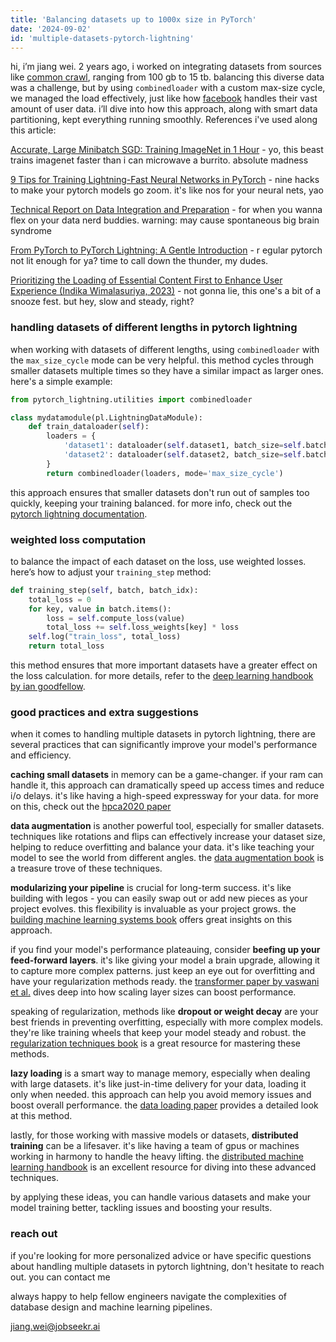 ```yaml
---
title: 'Balancing datasets up to 1000x size in PyTorch'
date: '2024-09-02'
id: 'multiple-datasets-pytorch-lightning'
---
```


hi, i’m jiang wei. 2 years ago, i worked on integrating datasets from sources like [common crawl](https://commoncrawl.org/), ranging from 100 gb to 15 tb. balancing this diverse data was a challenge, but by using `combinedloader` with a custom max-size cycle, we managed the load effectively, just like how [facebook](https://about.fb.com/) handles their vast amount of user data. i’ll dive into how this approach, along with smart data partitioning, kept everything running smoothly. References i've used along this article:


[Accurate, Large Minibatch SGD: Training ImageNet in 1 Hour](https://research.facebook.com/publications/accurate-large-minibatch-sgd-training-imagenet-in-1-hour/) - yo, this beast trains imagenet faster than i can microwave a burrito. absolute madness

[9 Tips for Training Lightning-Fast Neural Networks in PyTorch](https://towardsdatascience.com/9-tips-for-training-lightning-fast-neural-networks-in-pytorch-8e63a502f565) - nine hacks to make your pytorch models go zoom. it's like nos for your neural nets, yao

[Technical Report on Data Integration and Preparation](https://arxiv.org/pdf/2103.01986) - for when you wanna flex on your data nerd buddies. warning: may cause spontaneous big brain syndrome

[From PyTorch to PyTorch Lightning: A Gentle Introduction](https://towardsdatascience.com/from-pytorch-to-pytorch-lightning-a-gentle-introduction-b371b7caaf09) - r egular pytorch not lit enough for ya? time to call down the thunder, my dudes.

[Prioritizing the Loading of Essential Content First to Enhance User Experience (Indika Wimalasuriya, 2023)](https://docs.aws.amazon.com/AmazonElastiCache/latest/mem-ug/Strategies.html) - not gonna lie, this one's a bit of a snooze fest. but hey, slow and steady, right?

### handling datasets of different lengths in pytorch lightning

when working with datasets of different lengths, using `combinedloader` with the `max_size_cycle` mode can be very helpful. this method cycles through smaller datasets multiple times so they have a similar impact as larger ones. here's a simple example:

```python
from pytorch_lightning.utilities import combinedloader

class mydatamodule(pl.LightningDataModule):
    def train_dataloader(self):
        loaders = {
            'dataset1': dataloader(self.dataset1, batch_size=self.batch_size, shuffle=True),
            'dataset2': dataloader(self.dataset2, batch_size=self.batch_size, shuffle=True),
        }
        return combinedloader(loaders, mode='max_size_cycle')
```

this approach ensures that smaller datasets don't run out of samples too quickly, keeping your training balanced. for more info, check out the [pytorch lightning documentation](https://lightning.ai/docs/pytorch/stable/).

### weighted loss computation

to balance the impact of each dataset on the loss, use weighted losses. here’s how to adjust your `training_step` method:

```python
def training_step(self, batch, batch_idx):
    total_loss = 0
    for key, value in batch.items():
        loss = self.compute_loss(value)
        total_loss += self.loss_weights[key] * loss
    self.log("train_loss", total_loss)
    return total_loss
```

this method ensures that more important datasets have a greater effect on the loss calculation. for more details, refer to the [deep learning handbook by ian goodfellow](https://www.deeplearningbook.org).

### good practices and extra suggestions

when it comes to handling multiple datasets in pytorch lightning, there are several practices that can significantly improve your model's performance and efficiency. 

**caching small datasets** in memory can be a game-changer. if your ram can handle it, this approach can dramatically speed up access times and reduce i/o delays. it's like having a high-speed expressway for your data. for more on this, check out the [hpca2020 paper](https://hsienhsinlee.github.io/MARS/pub/hpca2020.pdf)

**data augmentation** is another powerful tool, especially for smaller datasets. techniques like rotations and flips can effectively increase your dataset size, helping to reduce overfitting and balance your data. it's like teaching your model to see the world from different angles. the [data augmentation book](https://www.amazon.com/Data-Augmentation-Python-learning-augmentation/dp/1803246456) is a treasure trove of these techniques.

**modularizing your pipeline** is crucial for long-term success. it's like building with legos - you can easily swap out or add new pieces as your project evolves. this flexibility is invaluable as your project grows. the [building machine learning systems book](https://www.amazon.com/Building-Machine-Learning-Pipelines-Automating/dp/1492053198) offers great insights on this approach.

if you find your model's performance plateauing, consider **beefing up your feed-forward layers**. it's like giving your model a brain upgrade, allowing it to capture more complex patterns. just keep an eye out for overfitting and have your regularization methods ready. the [transformer paper by vaswani et al.](https://arxiv.org/abs/1706.03762) dives deep into how scaling layer sizes can boost performance.

speaking of regularization, methods like **dropout or weight decay** are your best friends in preventing overfitting, especially with more complex models. they're like training wheels that keep your model steady and robust. the [regularization techniques book](https://www.manning.com/books/regularization-in-deep-learning-cx) is a great resource for mastering these methods.

**lazy loading** is a smart way to manage memory, especially when dealing with large datasets. it's like just-in-time delivery for your data, loading it only when needed. this approach can help you avoid memory issues and boost overall performance. the [data loading paper](https://arxiv.org/abs/1805.10710) provides a detailed look at this method.

lastly, for those working with massive models or datasets, **distributed training** can be a lifesaver. it's like having a team of gpus or machines working in harmony to handle the heavy lifting. the [distributed machine learning handbook](https://www.manning.com/books/distributed-machine-learning-patterns) is an excellent resource for diving into these advanced techniques.

by applying these ideas, you can handle various datasets and make your model training better, tackling issues and boosting your results.

### reach out

if you're looking for more personalized advice or have specific questions about handling multiple datasets in pytorch lightning, don't hesitate to reach out. you can contact me

always happy to help fellow engineers navigate the complexities of database design and machine learning pipelines.

jiang.wei@jobseekr.ai